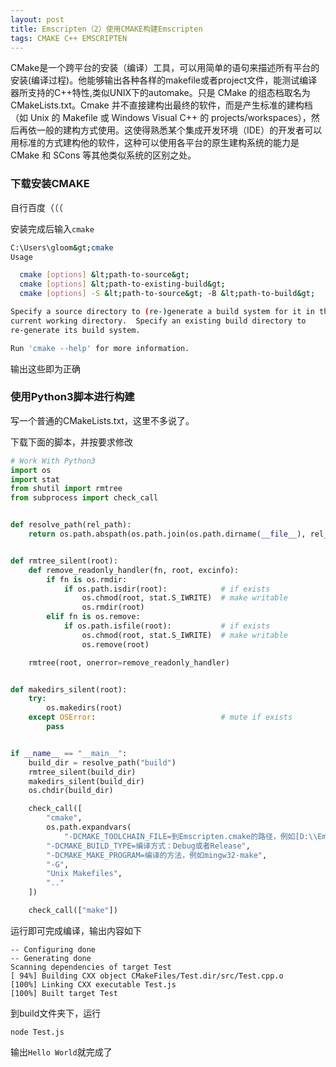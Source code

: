 ```yaml
---
layout: post
title: Emscripten（2）使用CMAKE构建Emscripten
tags: CMAKE C++ EMSCRIPTEN
---
```


CMake是一个跨平台的安装（编译）工具，可以用简单的语句来描述所有平台的安装(编译过程)。他能够输出各种各样的makefile或者project文件，能测试编译器所支持的C++特性,类似UNIX下的automake。只是 CMake 的组态档取名为 CMakeLists.txt。Cmake 并不直接建构出最终的软件，而是产生标准的建构档（如 Unix 的 Makefile 或 Windows Visual C++ 的 projects/workspaces），然后再依一般的建构方式使用。这使得熟悉某个集成开发环境（IDE）的开发者可以用标准的方式建构他的软件，这种可以使用各平台的原生建构系统的能力是 CMake 和 SCons 等其他类似系统的区别之处。

<h3>下载安装CMAKE</h3>

自行百度（（（

安装完成后输入<code>cmake</code>

```bash
C:\Users\gloom&gt;cmake
Usage

  cmake [options] &lt;path-to-source&gt;
  cmake [options] &lt;path-to-existing-build&gt;
  cmake [options] -S &lt;path-to-source&gt; -B &lt;path-to-build&gt;

Specify a source directory to (re-)generate a build system for it in the
current working directory.  Specify an existing build directory to
re-generate its build system.

Run 'cmake --help' for more information.
```

输出这些即为正确

<h3>使用Python3脚本进行构建</h3>

写一个普通的CMakeLists.txt，这里不多说了。

下载下面的脚本，并按要求修改

```python
# Work With Python3
import os
import stat
from shutil import rmtree
from subprocess import check_call


def resolve_path(rel_path):
    return os.path.abspath(os.path.join(os.path.dirname(__file__), rel_path))


def rmtree_silent(root):
    def remove_readonly_handler(fn, root, excinfo):
        if fn is os.rmdir:
            if os.path.isdir(root):            # if exists
                os.chmod(root, stat.S_IWRITE)  # make writable
                os.rmdir(root)
        elif fn is os.remove:
            if os.path.isfile(root):           # if exists
                os.chmod(root, stat.S_IWRITE)  # make writable
                os.remove(root)

    rmtree(root, onerror=remove_readonly_handler)


def makedirs_silent(root):
    try:
        os.makedirs(root)
    except OSError:                            # mute if exists
        pass


if __name__ == "__main__":
    build_dir = resolve_path("build")
    rmtree_silent(build_dir)
    makedirs_silent(build_dir)
    os.chdir(build_dir)

    check_call([
        "cmake",
        os.path.expandvars(
            "-DCMAKE_TOOLCHAIN_FILE=到Emscripten.cmake的路径，例如[D:\\Emscripten\\emscripten\\1.35.0\\cmake\\Modules\\Platform\\Emscripten.cmake]"),
        "-DCMAKE_BUILD_TYPE=编译方式：Debug或者Release",
        "-DCMAKE_MAKE_PROGRAM=编译的方法，例如mingw32-make",
        "-G",
        "Unix Makefiles",
        ".."
    ])

    check_call(["make"])
```

运行即可完成编译，输出内容如下

```
-- Configuring done
-- Generating done
Scanning dependencies of target Test
[ 94%] Building CXX object CMakeFiles/Test.dir/src/Test.cpp.o
[100%] Linking CXX executable Test.js
[100%] Built target Test
```

到build文件夹下，运行

```
node Test.js
```

输出<code>Hello World</code>就完成了